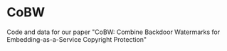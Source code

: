 # CoBW
Code and data for our paper "CoBW: Combine Backdoor Watermarks for Embedding-as-a-Service Copyright Protection" 
